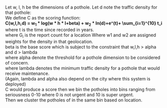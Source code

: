 Let w, l, h be the dimensions of a pothole. Let d note the traffic density for that pothole:  
We define C as the scoring function:  
      **C(w,l,h,d) = w<sub>1</sub> * log(w * h * l+beta) + w<sub>2</sub> * ln(d)+e^(t)+ \\sum_{i=1}^{10} t_i**   
      where t is the time since recorded in years.  
      where G<sub>i</sub> is the report count for a location
      Where w1 and w2 are assigned weights for the density in that geolocation.  
beta is the base score which is subject to the constraint that w,l,h > alpha and d > lambda  
where alpha denote the threshold for a pothole dimension to be considered of concern.  
where lambda denotes the minimum traffic density for a pothole that would receive maintenance.  
(Again, lambda and alpha also depend on the city where this system is deployed)  
C would produce a score then we bin the potholes into bins ranging from seriousness 0-10 where 0 is not urgent and 10 is super urgent.  
Then we cluster the potholes of in the same bin based on location.
